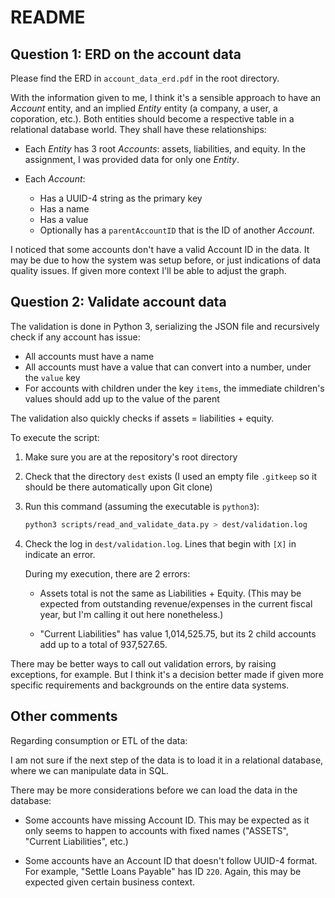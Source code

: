 # README

## Question 1: ERD on the account data

Please find the ERD in `account_data_erd.pdf` in the root directory.

With the information given to me, I think it's a sensible approach to have an _Account_ entity, and an implied _Entity_ entity (a company, a user, a coporation, etc.). Both entities should become a respective table in a relational database world. They shall have these relationships:

- Each _Entity_ has 3 root _Accounts_: assets, liabilities, and equity. In the assignment, I was provided data for only one _Entity_.

- Each _Account_:
	- Has a UUID-4 string as the primary key
	- Has a name
	- Has a value
	- Optionally has a `parentAccountID` that is the ID of another _Account_.

I noticed that some accounts don't have a valid Account ID in the data. It may be due to how the system was setup before, or just indications of data quality issues. If given more context I'll be able to adjust the graph.

## Question 2: Validate account data

The validation is done in Python 3, serializing the JSON file and recursively check if any account has issue:

- All accounts must have a name
- All accounts must have a value that can convert into a number, under the `value` key
- For accounts with children under the key `items`, the immediate children's values should add up to the value of the parent

The validation also quickly checks if assets = liabilities + equity.

To execute the script:

1. Make sure you are at the repository's root directory

2. Check that the directory `dest` exists (I used an empty file `.gitkeep` so it should be there automatically upon Git clone)

3. Run this command (assuming the executable is `python3`):

	```sh
	python3 scripts/read_and_validate_data.py > dest/validation.log
	```

4. Check the log in `dest/validation.log`. Lines that begin with `[X]` in indicate an error. 
	
	During my execution, there are 2 errors:
	
	- Assets total is not the same as Liabilities + Equity. (This may be expected from outstanding revenue/expenses in the current fiscal year, but I'm calling it out here nonetheless.)
	
	- "Current Liabilities" has value 1,014,525.75, but its 2 child accounts add up to a total of 937,527.65.

There may be better ways to call out validation errors, by raising exceptions, for example. But I think it's a decision better made if given more specific requirements and backgrounds on the entire data systems.

## Other comments

Regarding consumption or ETL of the data:

I am not sure if the next step of the data is to load it in a relational database, where we can manipulate data in SQL.

There may be more considerations before we can load the data in the database:

- Some accounts have missing Account ID. This may be expected as it only seems to happen to accounts with fixed names ("ASSETS", "Current Liabilities", etc.)

- Some accounts have an Account ID that doesn't follow UUID-4 format. For example, "Settle Loans Payable" has ID `220`. Again, this may be expected given certain business context.
